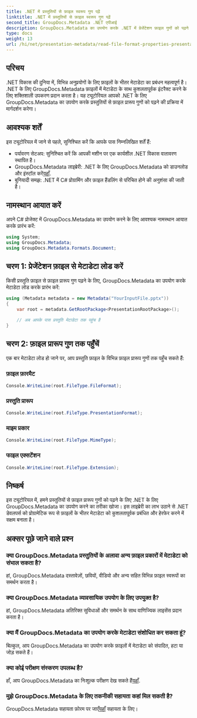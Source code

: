 ```yaml
---
title: .NET में प्रस्तुतियों से फ़ाइल स्वरूप गुण पढ़ें
linktitle: .NET में प्रस्तुतियों से फ़ाइल स्वरूप गुण पढ़ें
second_title: GroupDocs.Metadata .NET एपीआई
description: GroupDocs.Metadata का उपयोग करके .NET में प्रेजेंटेशन फ़ाइल गुणों को पढ़ने का तरीका जानें। फ़ाइल प्रारूप विवरण को प्रोग्रामेटिक रूप से एक्सेस करें।
type: docs
weight: 13
url: /hi/net/presentation-metadata/read-file-format-properties-presentations/
---
```

## परिचय
.NET विकास की दुनिया में, विभिन्न अनुप्रयोगों के लिए फ़ाइलों के भीतर मेटाडेटा का प्रबंधन महत्वपूर्ण है। .NET के लिए GroupDocs.Metadata फ़ाइलों में मेटाडेटा के साथ कुशलतापूर्वक इंटरैक्ट करने के लिए शक्तिशाली उपकरण प्रदान करता है। यह ट्यूटोरियल आपको .NET के लिए GroupDocs.Metadata का उपयोग करके प्रस्तुतियों से फ़ाइल प्रारूप गुणों को पढ़ने की प्रक्रिया में मार्गदर्शन करेगा।
## आवश्यक शर्तें
इस ट्यूटोरियल में जाने से पहले, सुनिश्चित करें कि आपके पास निम्नलिखित शर्तें हैं:
- पर्यावरण सेटअप: सुनिश्चित करें कि आपकी मशीन पर एक कार्यशील .NET विकास वातावरण स्थापित है।
-  GroupDocs.Metadata लाइब्रेरी: .NET के लिए GroupDocs.Metadata को डाउनलोड और इंस्टॉल करें[यहाँ](https://releases.groupdocs.com/metadata/net/).
- बुनियादी समझ: .NET में C# प्रोग्रामिंग और फ़ाइल हैंडलिंग से परिचित होने की अनुशंसा की जाती है।

## नामस्थान आयात करें
अपने C# प्रोजेक्ट में GroupDocs.Metadata का उपयोग करने के लिए आवश्यक नामस्थान आयात करके प्रारंभ करें:
```csharp
using System;
using GroupDocs.Metadata;
using GroupDocs.Metadata.Formats.Document;
```
## चरण 1: प्रेजेंटेशन फ़ाइल से मेटाडेटा लोड करें
किसी प्रस्तुति फ़ाइल से फ़ाइल प्रारूप गुण पढ़ने के लिए, GroupDocs.Metadata का उपयोग करके मेटाडेटा लोड करके प्रारंभ करें:
```csharp
using (Metadata metadata = new Metadata("YourInputFile.pptx"))
{
    var root = metadata.GetRootPackage<PresentationRootPackage>();
    
    // अब आपके पास प्रस्तुति मेटाडेटा तक पहुंच है
}
```
## चरण 2: फ़ाइल प्रारूप गुण तक पहुँचें
एक बार मेटाडेटा लोड हो जाने पर, आप प्रस्तुति फ़ाइल के विभिन्न फ़ाइल प्रारूप गुणों तक पहुँच सकते हैं:
### फ़ाइल फ़ारमैट
```csharp
Console.WriteLine(root.FileType.FileFormat);
```
### प्रस्तुति प्रारूप
```csharp
Console.WriteLine(root.FileType.PresentationFormat);
```
### माइम प्रकार
```csharp
Console.WriteLine(root.FileType.MimeType);
```
### फाइल एक्सटेंशन
```csharp
Console.WriteLine(root.FileType.Extension);
```

## निष्कर्ष
इस ट्यूटोरियल में, हमने प्रस्तुतियों से फ़ाइल प्रारूप गुणों को पढ़ने के लिए .NET के लिए GroupDocs.Metadata का उपयोग करने का तरीका खोजा। इस लाइब्रेरी का लाभ उठाने से .NET डेवलपर्स को प्रोग्रामेटिक रूप से फ़ाइलों के भीतर मेटाडेटा को कुशलतापूर्वक प्रबंधित और हेरफेर करने में सक्षम बनाता है।

## अक्सर पूछे जाने वाले प्रश्न
### क्या GroupDocs.Metadata प्रस्तुतियों के अलावा अन्य फ़ाइल प्रकारों में मेटाडेटा को संभाल सकता है?
हां, GroupDocs.Metadata दस्तावेज़ों, छवियों, वीडियो और अन्य सहित विभिन्न फ़ाइल स्वरूपों का समर्थन करता है।
### क्या GroupDocs.Metadata व्यावसायिक उपयोग के लिए उपयुक्त है?
हां, GroupDocs.Metadata अतिरिक्त सुविधाओं और समर्थन के साथ वाणिज्यिक लाइसेंस प्रदान करता है।
### क्या मैं GroupDocs.Metadata का उपयोग करके मेटाडेटा संशोधित कर सकता हूं?
बिल्कुल, आप GroupDocs.Metadata का उपयोग करके फ़ाइलों में मेटाडेटा को संपादित, हटा या जोड़ सकते हैं।
### क्या कोई परीक्षण संस्करण उपलब्ध है?
 हाँ, आप GroupDocs.Metadata का निःशुल्क परीक्षण देख सकते हैं[यहाँ](https://releases.groupdocs.com/).
### मुझे GroupDocs.Metadata के लिए तकनीकी सहायता कहां मिल सकती है?
 GroupDocs.Metadata सहायता फ़ोरम पर जाएँ[यहाँ](https://forum.groupdocs.com/c/metadata/14) सहायता के लिए।